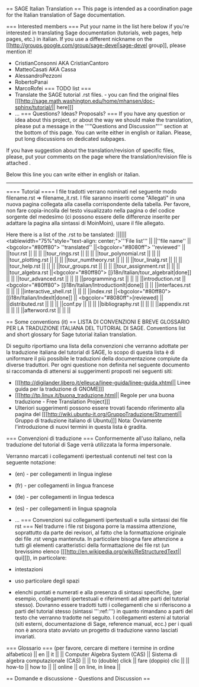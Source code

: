 == SAGE Italian Translation ==
This page is intended as a coordination page for the Italian translation of Sage documentation.

=== Interested members ===
Put your name in the list here below if you're interested in translating Sage documentation (tutorials, web pages, help pages, etc.) in italian. If you use a different nickname on the [[http://groups.google.com/group/sage-devel|sage-devel group]], please mention it!

 * CristianConsonni AKA CristianCantoro
 * MatteoCasati AKA Cassa
 * AlessandroPezzoni
 * RobertoPanai
 * MarcoRofei
=== TODO list ===
 * Translate the SAGE tutorial .rst files. - you can find the original files [[[http://sage.math.washington.edu/home/mhansen/doc-sphinx/tutorial/|| here]]]
 * ...
=== Questions? Ideas? Proposals? ===
If you have any question or idea about this project, or about the way we should make the translation, please put a message in the '''"Questions and Discussion"''' section at the bottom of this page. You can write either in english or italian. Please, put long discussions on dedicated subpages.

If you have suggestion about the translation/revision of specific files, please, put your comments on the page where the translation/revision file is attached .

Below this line you can write either in english or italian.

----
==== Tutorial ====
I file tradotti verrano nominati nel seguente modo filename.rst => filename_it.rst. I file saranno inseriti come "Allegati" in una nuova pagina collegata alla casella corrispondente della tabella. Per favore, non fare copia-incolla del testo visualizzato nella pagina o del codice sorgente del medesimo (ci possono essere delle differenze inserite per adattare la pagina alla sintassi di MoinMoin), usare il file allegato.

Here there is a list of the .rst to be tanslated:
||||||<tablewidth="75%"style="text-align: center;">'''File list''' ||
||''file name'' ||<bgcolor="#80ff80"> ''translated'' ||<bgcolor="#8080ff"> ''reviewed'' ||
||tour.rst || || ||
||tour_rings.rst || || ||
||tour_polynomial.rst || || ||
||tour_plotting.rst || || ||
||tour_numtheory.rst || || ||
||tour_linalg.rst || || ||
||tour_help.rst || || ||
||tour_groups.rst || || ||
||tour_assignment.rst || || ||
||tour_algebra.rst ||<bgcolor="#80ff80"> [[i18n/Italian/tour_algebrait|done]] || ||
||tour_advanced.rst || || ||
||programming.rst || || ||
||introduction.rst ||<bgcolor="#80ff80"> [[i18n/Italian/IntroductionIt|done]] || ||
||interfaces.rst || || ||
||interactive_shell.rst || || ||
||index.rst ||<bgcolor="#80ff80"> [[i18n/Italian/IndexIt|done]] || <bgcolor="#8080ff">[reviewed] ||
||distributed.rst || || ||
||conf.py || || ||
||bibliography.rst || || ||
||appendix.rst || || ||
||afterword.rst || || ||

== Some conventions (it) ==
LISTA DI CONVENZIONI E BREVE GLOSSARIO PER LA TRADUZIONE ITALIANA DEL TUTORIAL DI SAGE. Conventions list and short glossary for Sage tutorial italian translation.

Di seguito riportiamo una lista della convenzioni che verranno adottate per la traduzione italiana del tutorial di SAGE, lo scopo di questa lista è di uniformare il più possibile le traduzioni della documentazione compiute da diverse traduttori. Per ogni questione non definita nel seguente documento si raccomanda di attenersi ai suggerimenti proposti nei seguenti siti:

 * [[[http://digilander.libero.it/elleuca/linee-guida/linee-guida.xhtml|| Linee guida per la traduzione di GNOME]]]
 * [[[http://tp.linux.it/buona_traduzione.html|| Regole per una buona traduzione - Free Translation Project]]]
 * Ulteriori suggerimenti possono essere trovati facendo riferimento alla pagina del [[[http://wiki.ubuntu-it.org/GruppoTraduzione/Strumenti|| Gruppo di traduzione italiano di Ubuntu]]]
Nota: Ovviamente l'introduzione di nuovi termini in questa lista è gradita.

=== Convenzioni di traduzione ===
Conformemente all'uso italiano, nella traduzione del tutorial di Sage verrà utilizzata la forma impersonale.

Verranno marcati i collegamenti ipertestuali contenuti nel test con la seguente notazione:

 * (en) - per collegamenti in lingua inglese
 * (fr) - per collegamenti in lingua francese
 * (de) - per collegamenti in lingua tedesca
 * (es) - per collegamenti in lingua spagnola
 * ...
=== Convenzioni sui collegamenti ipertestuali e sulla sintassi dei file rst ===
Nel tradurre i file rst bisgona porre la massima attenzione, soprattutto da parte dei revisori, al fatto che la formattazione originale dei file .rst venga mantenuta. In particolare bisogna fare attenzione a tutti gli elementi caratteristici della formattazione dei file rst (un brevissimo elenco [[[http://en.wikipedia.org/wiki/ReStructuredText|| qui]]]), in particolare:

 * intestazioni
 * uso particolare degli spazi
 * elenchi puntati e numerati
e alla presenza di sintassi specifiche, (per esempio, collegamenti ipertestuali e riferimenti ad altre parti del tutorial stesso). Dovranno essere tradotti tutti i collegamenti che si riferiscono a parti del tutorial stesso (sintassi ''':ref:''') in quanto rimandano a parti del testo che verranno tradotte nel seguito.  I collegamenti esterni al tutorial (siti esterni, documentazione di Sage, reference manual, ecc.) per i quali non è ancora stato avviato un progetto di traduzione vanno lasciati invariati.

=== Glossario ===
(per favore, cercare di mettere i termine in ordine alfabetico)
|| en || it ||
|| Computer Algebra System (CAS) || Sistema di algebra computazionale (CAS) ||
|| to (double) click || fare (doppio) clic ||
|| how-to || how to ||
|| online || on line, in linea ||


== Domande e discussione - Questions and Discussion ==
